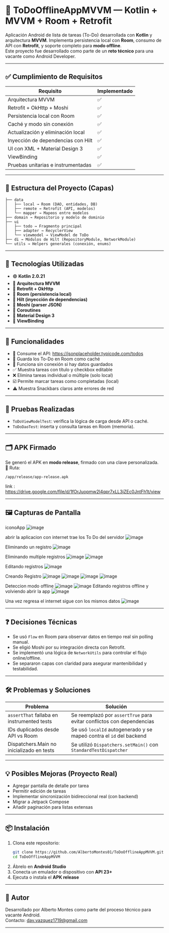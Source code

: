 # 📝 ToDoOfflineAppMVVM — Kotlin + MVVM + Room + Retrofit

Aplicación Android de lista de tareas (To-Do) desarrollada con **Kotlin** y arquitectura **MVVM**. Implementa persistencia local con **Room**, consumo de API con **Retrofit**, y soporte completo para **modo offline**.  
Este proyecto fue desarrollado como parte de un **reto técnico** para una vacante como Android Developer.

---

## ✅ Cumplimiento de Requisitos

| Requisito                                   | Implementado |
|--------------------------------------------|--------------|
| Arquitectura MVVM                          | ✅           |
| Retrofit + OkHttp + Moshi                  | ✅           |
| Persistencia local con Room                | ✅           |
| Caché y modo sin conexión                  | ✅           |
| Actualización y eliminación local          | ✅           |
| Inyección de dependencias con Hilt         | ✅           |
| UI con XML + Material Design 3             | ✅           |
| ViewBinding                                 | ✅           |
| Pruebas unitarias e instrumentadas         | ✅           |

---

## 📂 Estructura del Proyecto (Capas)

```
├── data
│   ├── local → Room (DAO, entidades, DB)
│   ├── remote → Retrofit (API, modelos)
│   └── mapper → Mapeos entre modelos
├── domain → Repositorio y modelo de dominio
├── ui
│   ├── todo → Fragmento principal
│   ├── adapter → RecyclerView
│   └── viewmodel → ViewModel de ToDo
├── di → Módulos de Hilt (RepositoryModule, NetworkModule)
└── utils → Helpers generales (conexión, enums)
```

---

## 🔧 Tecnologías Utilizadas

- 🟣 **Kotlin 2.0.21**
- 🧠 **Arquitectura MVVM**
- 🔌 **Retrofit + OkHttp**
- 🔄 **Room (persistencia local)**
- 🧩 **Hilt (inyección de dependencias)**
- 📡 **Moshi (parser JSON)**
- 🎯 **Coroutines**
- 🎨 **Material Design 3**
- 🧩 **ViewBinding**

---

## 🚀 Funcionalidades

- 🔄 Consume el API: https://jsonplaceholder.typicode.com/todos
- 💾 Guarda los To-Do en Room como caché
- 📴 Funciona sin conexión si hay datos guardados
- ✅ Muestra tareas con título y checkbox editable
- ❌ Elimina tareas individual o múltiple (solo local)
- ☑️ Permite marcar tareas como completadas (local)
- ⚠️ Muestra Snackbars claros ante errores de red

---

## 🧪 Pruebas Realizadas

- `ToDoViewModelTest`: verifica la lógica de carga desde API o caché.
- `ToDoDaoTest`: inserta y consulta tareas en Room (memoria).

---

## 🗂 APK Firmado

Se generó el APK en **modo release**, firmado con una clave personalizada.  
📍 Ruta:  
```
/app/release/app-release.apk
```
link : https://drive.google.com/file/d/1fOrJuopmw2l4qpr7xLL3jZEc0JntFh1t/view

---

## 🖼 Capturas de Pantalla

iconoApp
![image](https://github.com/user-attachments/assets/58a1b9de-1eec-4a13-969c-4bff7fe518ea)

abrir la aplicacion con internet trae los To Do del servidor
![image](https://github.com/user-attachments/assets/76204902-e525-4722-8f3d-dbd35705b5e5)

Eliminando un registro
![image](https://github.com/user-attachments/assets/e8cf26e3-4e83-4813-a38c-7f5a474b413f)

Eliminando multiple registros
![image](https://github.com/user-attachments/assets/10a4d8fe-cdb3-497e-b0c1-8d5ae8c4fa0a)
![image](https://github.com/user-attachments/assets/f228d767-376e-4e63-81b7-8000661bb58e)

Editando registros
![image](https://github.com/user-attachments/assets/7953b460-92b3-4d03-beb5-1798e4c561a6)

Creando Registro
![image](https://github.com/user-attachments/assets/c652d1ee-688d-4144-b8bf-3fc8e7f13791)
![image](https://github.com/user-attachments/assets/074d2e85-ae43-420e-95a0-c9b43b020384)
![image](https://github.com/user-attachments/assets/a888399b-1c47-49f8-86e1-ea83f24c21b3)
![image](https://github.com/user-attachments/assets/3c8ecdf2-4b4a-45e3-95b4-6e661c97a52c)

Deteccion modo offline
![image](https://github.com/user-attachments/assets/7be0962d-a441-434e-9634-a6d0b3bb95a4)
![image](https://github.com/user-attachments/assets/24bfd007-080d-48f1-b2f2-dc317f6859d4)
Editando registros offline y volviendo abrir la app
![image](https://github.com/user-attachments/assets/ad9a11be-5c90-4bd2-b441-1ad7b643499d)

Una vez regresa el internet sigue con los mismos datos 
![image](https://github.com/user-attachments/assets/61627aed-5e92-4170-8842-1fb463db674d)




---

## ❓ Decisiones Técnicas

- Se usó `Flow` en Room para observar datos en tiempo real sin polling manual.
- Se eligió Moshi por su integración directa con Retrofit.
- Se implementó una lógica de `NetworkUtils` para controlar el flujo online/offline.
- Se separaron capas con claridad para asegurar mantenibilidad y testabilidad.

---

## 🛠 Problemas y Soluciones

| Problema | Solución |
|---------|----------|
| `assertThat` fallaba en instrumented tests | Se reemplazó por `assertTrue` para evitar conflictos con dependencias |
| IDs duplicados desde API vs Room | Se usó `localId` autogenerado y se mapeó contra el `id` del backend |
| Dispatchers.Main no inicializado en tests | Se utilizó `Dispatchers.setMain()` con `StandardTestDispatcher` |

---

## 💡 Posibles Mejoras (Proyecto Real)

- Agregar pantalla de detalle por tarea
- Permitir edición de tareas
- Implementar sincronización bidireccional real (con backend)
- Migrar a Jetpack Compose
- Añadir paginación para listas extensas

---

## 📦 Instalación

1. Clona este repositorio:
   ```bash
   git clone https://github.com/AlbertoMontes01/ToDoOfflineAppMVVM.git
   cd ToDoOfflineAppMVVM
   ```
2. Ábrelo en **Android Studio**
3. Conecta un emulador o dispositivo con **API 23+**
4. Ejecuta o instala el **APK release**

---

## 🧠 Autor

Desarrollado por Alberto Montes como parte del proceso técnico para vacante Android.  
Contacto: dav.vazquez1719@gmail.com

---
